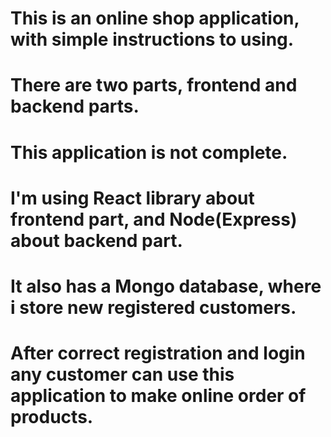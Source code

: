 # This is an online shop application, with simple instructions to using.
# There are two parts, frontend and backend parts.
# This application is not complete.
# I'm using React library about frontend part, and Node(Express) about backend part.
# It also has a Mongo database,  where i store new registered customers.
# After correct registration and login any customer can use this application to make online order of products.
